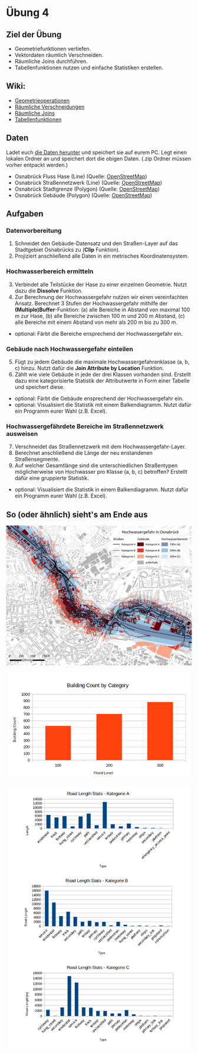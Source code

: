# Übung 4
## Ziel der Übung
* Geometriefunktionen vertiefen.
* Vektordaten räumlich Verschneiden.
* Räumliche Joins durchführen.
* Tabellenfunktionen nutzen und einfache Statistiken erstellen.

## Wiki:
* [Geometrieoperationen](https://courses.gistools.geog.uni-heidelberg.de/giscience/gis-einfuehrung/wikis/qgis-Geometrieoperationen)
* [Räumliche Verschneidungen](https://courses.gistools.geog.uni-heidelberg.de/giscience/gis-einfuehrung/wikis/qgis-Räumliche-Verschneidungen)
* [Räumliche Joins](https://courses.gistools.geog.uni-heidelberg.de/giscience/gis-einfuehrung/wikis/qgis-Räumliche-Joins)
* [Tabellenfunktionen](https://courses.gistools.geog.uni-heidelberg.de/giscience/gis-einfuehrung/wikis/qgis-Tabellenfunktionen)

## Daten
Ladet euch [die Daten herunter](exercise_04_data.zip) und speichert sie auf eurem PC. Legt einen lokalen Ordner an und speichert dort die obigen Daten. (.zip Ordner müssen vorher entpackt werden.)

* Osnabrück Fluss Hase (Line) (Quelle: [OpenStreetMap](https://www.openstreetmap.org))
* Osnabrück Straßennetzwerk (Line) (Quelle: [OpenStreetMap](https://www.openstreetmap.org))
* Osnabrück Stadtgrenze (Polygon) (Quelle: [OpenStreetMap](https://www.openstreetmap.org))
* Osnabrück Gebäude (Polygon) (Quelle: [OpenStreetMap](https://www.openstreetmap.org))

## Aufgaben

### Datenvorbereitung
1. Schneidet den Gebäude-Datensatz und den Straßen-Layer auf das Stadtgebiet Osnabrücks zu (**Clip** Funktion).
2. Projiziert anschließend alle Daten in ein metrisches Koordinatensystem.

### Hochwasserbereich ermitteln
3. Verbindet alle Teilstücke der Hase zu einer einzelnen Geometrie. Nutzt dazu die **Dissolve** Funktion.
4. Zur Berechnung der Hochwassergefahr nutzen wir einen vereinfachten Ansatz. Berechnet 3 Stufen der Hochwassergefahr mithilfe der **(Multiple)Buffer**-Funktion:
  (a) alle Bereiche in Abstand von maximal 100 m zur Hase,
  (b) alle Bereiche zwischen 100 m und 200 m Abstand,
  (c) alle Bereiche mit einem Abstand von mehr als 200 m bis zu 300 m.
* optional: Färbt die Bereiche ensprechend der Hochwassergefahr ein.

### Gebäude nach Hochwassergefahr einteilen
5. Fügt zu jedem Gebäude die maximale Hochwassergefahrenklasse (a, b, c) hinzu. Nutzt dafür die **Join Attribute by Location** Funktion.
6. Zählt wie viele Gebäude in jede der drei Klassen vorhanden sind. Erstellt dazu eine kategorisierte Statistik der Attributwerte in Form einer Tabelle und speichert diese.
* optional: Färbt die Gebäude ensprechend der Hochwassergefahr ein.
* optional: Visualisiert die Statistik mit einem Balkendiagramm. Nutzt dafür ein Programm eurer Wahl (z.B. Excel).

### Hochwassergefährdete Bereiche im Straßennetzwerk ausweisen
7. Verschneidet das Straßennetzwerk mit dem Hochwassergefahr-Layer.
8. Berechnet anschließend die Länge der neu enstandenen Straßensegmente.
9. Auf welcher Gesamtlänge sind die unterschiedlichen Straßentypen möglicherweise von Hochwasser pro Klasse (a, b, c) betroffen? Erstellt dafür eine gruppierte Statistik.
* optional: Visualisiert die Statistik in einem Balkendiagramm. Nutzt dafür ein Programm eurer Wahl (z.B. Excel).


## So (oder ähnlich) sieht's am Ende aus

![osnabrueck_karte](osnabrueck_karte.png)

![building_stats](building_count_stats.png)

![road_stats](road_length_stats.png)
